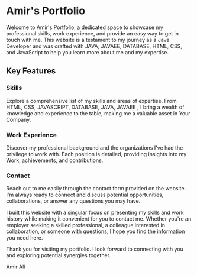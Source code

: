 # Amir's Portfolio

Welcome to Amir's Portfolio, a dedicated space to showcase my professional skills, work experience, and provide an easy way to get in touch with me. This website is a testament to my journey as a Java Developer and was crafted with JAVA, JAVAEE, DATABASE, HTML, CSS, and JavaScript to help you learn more about me and my expertise.

## Key Features

### Skills

Explore a comprehensive list of my skills and areas of expertise. From HTML, CSS, JAVASCRIPT, DATABASE, JAVA, JAVAEE , I bring a wealth of knowledge and experience to the table, making me a valuable asset in Your Company.

### Work Experience

Discover my professional background and the organizations I've had the privilege to work with. Each position is detailed, providing insights into my Work, achievements, and contributions.

### Contact

Reach out to me easily through the contact form provided on the website. I'm always ready to connect and discuss potential opportunities, collaborations, or answer any questions you may have.

I built this website with a singular focus on presenting my skills and work history while making it convenient for you to contact me. Whether you're an employer seeking a skilled professional, a colleague interested in collaboration, or someone with questions, I hope you find the information you need here.

Thank you for visiting my portfolio. I look forward to connecting with you and exploring potential synergies together.

Amir Ali
